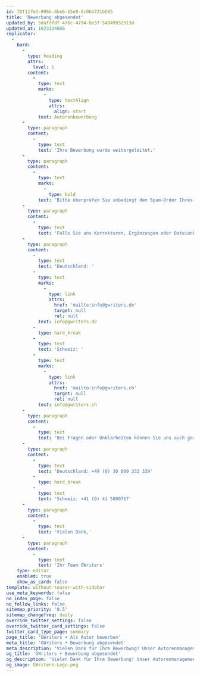 ```yaml
---
id: 70f117e2-898b-4be6-b5e0-6c0bb721b585
title: 'Bewerbung abgesendet'
updated_by: 5dafdfdf-476c-4794-be37-54949932513d
updated_at: 1623334868
replicator:
  -
    bard:
      -
        type: heading
        attrs:
          level: 1
        content:
          -
            type: text
            marks:
              -
                type: textAlign
                attrs:
                  align: start
            text: Autorenbewerbung
      -
        type: paragraph
        content:
          -
            type: text
            text: 'Ihre Bewerbung wurde weitergeleitet.'
      -
        type: paragraph
        content:
          -
            type: text
            marks:
              -
                type: bold
            text: 'Bitte überprüfen Sie unbedingt den Spam-Order Ihres E-Mail-Postfachs, falls Sie innerhalb unserer Geschäftszeiten noch keine Nachricht von uns innerhalb von 48 Stunden erhalten haben.'
      -
        type: paragraph
        content:
          -
            type: text
            text: 'Falls Sie uns Korrekturen, Ergänzungen oder Dateianhänge zusenden möchten, senden Sie diese bitte einfach an eine der folgenden E-Mail-Adressen.'
      -
        type: paragraph
        content:
          -
            type: text
            text: 'Deutschland: '
          -
            type: text
            marks:
              -
                type: link
                attrs:
                  href: 'mailto:info@gwriters.de'
                  target: null
                  rel: null
            text: info@gwriters.de
          -
            type: hard_break
          -
            type: text
            text: 'Schweiz: '
          -
            type: text
            marks:
              -
                type: link
                attrs:
                  href: 'mailto:info@gwriters.ch'
                  target: null
                  rel: null
            text: info@gwriters.ch
      -
        type: paragraph
        content:
          -
            type: text
            text: 'Bei Fragen oder Unklarheiten können Sie uns auch gern von Montag bis Freitag, 9:00-18:00 Uhr unter den folgenden Rufnummern erreichen.'
      -
        type: paragraph
        content:
          -
            type: text
            text: 'Deutschland: +49 (0) 30 809 332 339'
          -
            type: hard_break
          -
            type: text
            text: 'Schweiz: +41 (0) 41 5880717'
      -
        type: paragraph
        content:
          -
            type: text
            text: 'Vielen Dank,'
      -
        type: paragraph
        content:
          -
            type: text
            text: 'Ihr Team GWriters'
    type: editor
    enabled: true
    show_as_card: false
template: without-teaser-with-sidebar
use_meta_keywords: false
no_index_page: false
no_follow_links: false
sitemap_priority: '0.5'
sitemap_changefreq: daily
override_twitter_settings: false
override_twitter_card_settings: false
twitter_card_type_page: summary
page_title: 'GWriters • Als Autor bewerben'
meta_title: 'GWriters • Bewerbung abgesendet'
meta_description: 'Vielen Dank für Ihre Bewerbung! Unser Autorenmanagement wird sich in kürzester Zeit mit Ihnen in Verbindung setzen.'
og_title: 'GWriters • Bewerbung abgesendet'
og_description: 'Vielen Dank für Ihre Bewerbung! Unser Autorenmanagement wird sich in kürzester Zeit mit Ihnen in Verbindung setzen.'
og_image: GWriters-Logo.png
---
```

